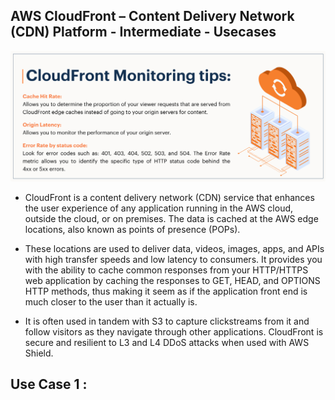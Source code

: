 ## AWS CloudFront – Content Delivery Network (CDN) Platform - Intermediate - Usecases

[![Watch the video](./Cloud-Front-monitor-1.jpg)](https://linkedin.com/in/vijaystack)

- CloudFront is a content delivery network (CDN) service that enhances the user experience of any application running in the AWS cloud, outside the cloud, or on premises. The data is cached at the AWS edge locations, also known as points of presence (POPs). 

- These locations are used to deliver data, videos, images, apps, and APIs with high transfer speeds and low latency to consumers. It provides you with the ability to cache common responses from your HTTP/HTTPS web application by caching the responses to GET, HEAD, and OPTIONS HTTP methods, thus making it seem as if the application front end is much closer to the user than it actually is.

- It is often used in tandem with S3 to capture clickstreams from it and follow visitors as they navigate through other applications. CloudFront is secure and resilient to L3 and L4 DDoS attacks when used with AWS Shield.

## Use Case 1 :
